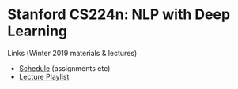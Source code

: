 # Stanford CS224n: NLP with Deep Learning

Links (Winter 2019 materials & lectures)

* [Schedule](http://web.stanford.edu/class/cs224n/index.html#schedule) (assignments etc)
* [Lecture Playlist](https://www.youtube.com/playlist?list=PLoROMvodv4rOhcuXMZkNm7j3fVwBBY42z)
